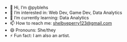 - 👋 Hi, I’m @pyblehs
- 👀 I’m interested in: Web Dev, Game Dev, Data Analytics
- 🌱 I’m currently learning: Data Analytics
- 📫 How to reach me: shelbyeperry123@gmail.com
- 😄 Pronouns: She/they
- ⚡ Fun fact: I am also an artist.

<!---
pyblehs/pyblehs is a ✨ special ✨ repository because its `README.md` (this file) appears on your GitHub profile.
You can click the Preview link to take a look at your changes.
--->
